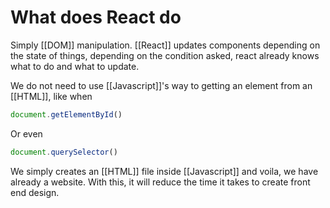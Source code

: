 # What does React do
Simply [[DOM]] manipulation. [[React]] updates components depending on the state of things, depending on the condition asked, react already knows what to do and what to update.

We do not need to use [[Javascript]]'s way to getting an element from an [[HTML]], like when
```js
document.getElementById()
```

Or even
```js
document.querySelector()
```

We simply creates an [[HTML]] file inside [[Javascript]] and voila, we have already a website. With this, it will reduce the time it takes to create front end design.



